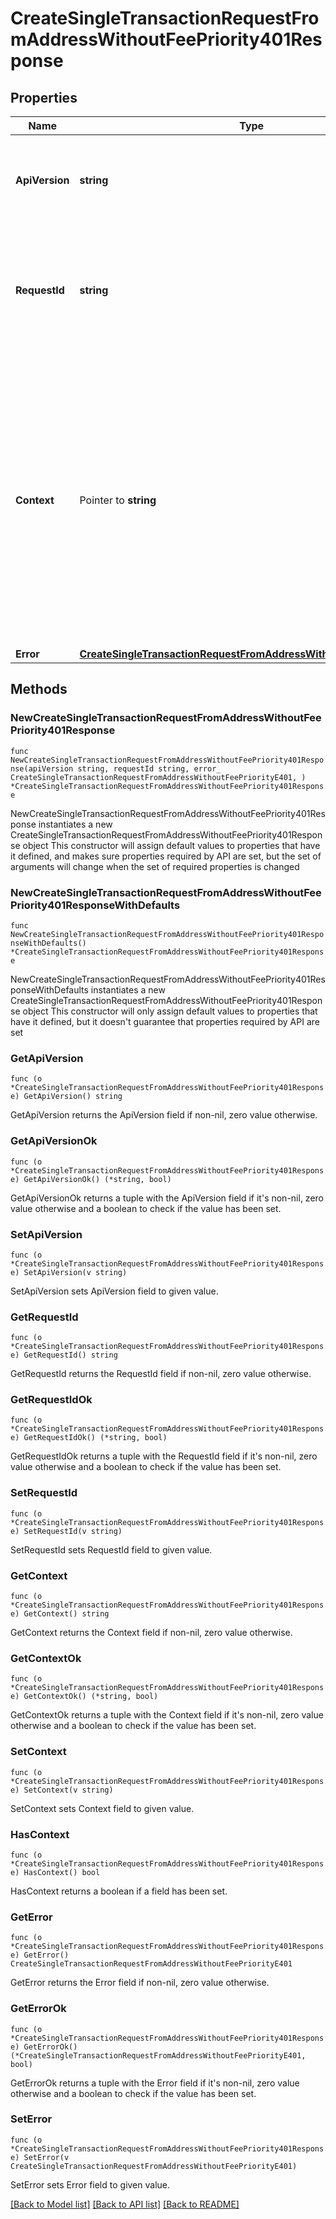 # CreateSingleTransactionRequestFromAddressWithoutFeePriority401Response

## Properties

Name | Type | Description | Notes
------------ | ------------- | ------------- | -------------
**ApiVersion** | **string** | Specifies the version of the API that incorporates this endpoint. | 
**RequestId** | **string** | Defines the ID of the request. The &#x60;requestId&#x60; is generated by Crypto APIs and it&#39;s unique for every request. | 
**Context** | Pointer to **string** | In batch situations the user can use the context to correlate responses with requests. This property is present regardless of whether the response was successful or returned as an error. &#x60;context&#x60; is specified by the user. | [optional] 
**Error** | [**CreateSingleTransactionRequestFromAddressWithoutFeePriorityE401**](CreateSingleTransactionRequestFromAddressWithoutFeePriorityE401.md) |  | 

## Methods

### NewCreateSingleTransactionRequestFromAddressWithoutFeePriority401Response

`func NewCreateSingleTransactionRequestFromAddressWithoutFeePriority401Response(apiVersion string, requestId string, error_ CreateSingleTransactionRequestFromAddressWithoutFeePriorityE401, ) *CreateSingleTransactionRequestFromAddressWithoutFeePriority401Response`

NewCreateSingleTransactionRequestFromAddressWithoutFeePriority401Response instantiates a new CreateSingleTransactionRequestFromAddressWithoutFeePriority401Response object
This constructor will assign default values to properties that have it defined,
and makes sure properties required by API are set, but the set of arguments
will change when the set of required properties is changed

### NewCreateSingleTransactionRequestFromAddressWithoutFeePriority401ResponseWithDefaults

`func NewCreateSingleTransactionRequestFromAddressWithoutFeePriority401ResponseWithDefaults() *CreateSingleTransactionRequestFromAddressWithoutFeePriority401Response`

NewCreateSingleTransactionRequestFromAddressWithoutFeePriority401ResponseWithDefaults instantiates a new CreateSingleTransactionRequestFromAddressWithoutFeePriority401Response object
This constructor will only assign default values to properties that have it defined,
but it doesn't guarantee that properties required by API are set

### GetApiVersion

`func (o *CreateSingleTransactionRequestFromAddressWithoutFeePriority401Response) GetApiVersion() string`

GetApiVersion returns the ApiVersion field if non-nil, zero value otherwise.

### GetApiVersionOk

`func (o *CreateSingleTransactionRequestFromAddressWithoutFeePriority401Response) GetApiVersionOk() (*string, bool)`

GetApiVersionOk returns a tuple with the ApiVersion field if it's non-nil, zero value otherwise
and a boolean to check if the value has been set.

### SetApiVersion

`func (o *CreateSingleTransactionRequestFromAddressWithoutFeePriority401Response) SetApiVersion(v string)`

SetApiVersion sets ApiVersion field to given value.


### GetRequestId

`func (o *CreateSingleTransactionRequestFromAddressWithoutFeePriority401Response) GetRequestId() string`

GetRequestId returns the RequestId field if non-nil, zero value otherwise.

### GetRequestIdOk

`func (o *CreateSingleTransactionRequestFromAddressWithoutFeePriority401Response) GetRequestIdOk() (*string, bool)`

GetRequestIdOk returns a tuple with the RequestId field if it's non-nil, zero value otherwise
and a boolean to check if the value has been set.

### SetRequestId

`func (o *CreateSingleTransactionRequestFromAddressWithoutFeePriority401Response) SetRequestId(v string)`

SetRequestId sets RequestId field to given value.


### GetContext

`func (o *CreateSingleTransactionRequestFromAddressWithoutFeePriority401Response) GetContext() string`

GetContext returns the Context field if non-nil, zero value otherwise.

### GetContextOk

`func (o *CreateSingleTransactionRequestFromAddressWithoutFeePriority401Response) GetContextOk() (*string, bool)`

GetContextOk returns a tuple with the Context field if it's non-nil, zero value otherwise
and a boolean to check if the value has been set.

### SetContext

`func (o *CreateSingleTransactionRequestFromAddressWithoutFeePriority401Response) SetContext(v string)`

SetContext sets Context field to given value.

### HasContext

`func (o *CreateSingleTransactionRequestFromAddressWithoutFeePriority401Response) HasContext() bool`

HasContext returns a boolean if a field has been set.

### GetError

`func (o *CreateSingleTransactionRequestFromAddressWithoutFeePriority401Response) GetError() CreateSingleTransactionRequestFromAddressWithoutFeePriorityE401`

GetError returns the Error field if non-nil, zero value otherwise.

### GetErrorOk

`func (o *CreateSingleTransactionRequestFromAddressWithoutFeePriority401Response) GetErrorOk() (*CreateSingleTransactionRequestFromAddressWithoutFeePriorityE401, bool)`

GetErrorOk returns a tuple with the Error field if it's non-nil, zero value otherwise
and a boolean to check if the value has been set.

### SetError

`func (o *CreateSingleTransactionRequestFromAddressWithoutFeePriority401Response) SetError(v CreateSingleTransactionRequestFromAddressWithoutFeePriorityE401)`

SetError sets Error field to given value.



[[Back to Model list]](../README.md#documentation-for-models) [[Back to API list]](../README.md#documentation-for-api-endpoints) [[Back to README]](../README.md)


